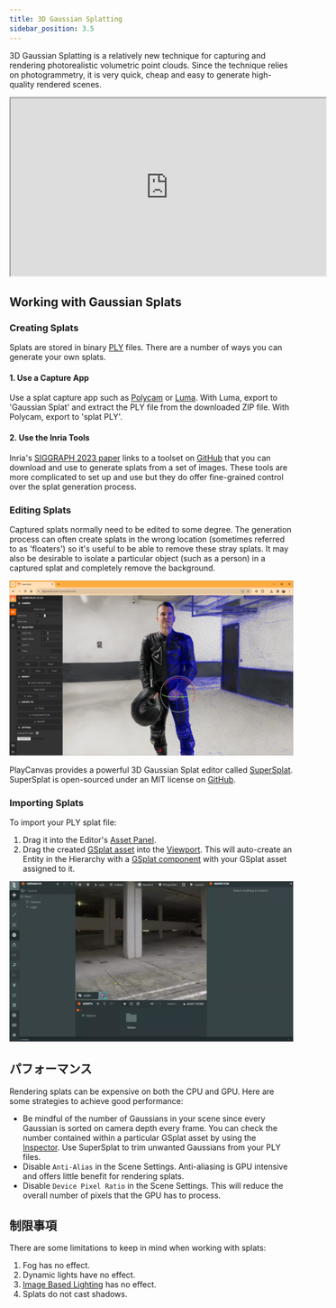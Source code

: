 ```yaml
---
title: 3D Gaussian Splatting
sidebar_position: 3.5
---
```


3D Gaussian Splatting is a relatively new technique for capturing and rendering photorealistic volumetric point clouds. Since the technique relies on photogrammetry, it is very quick, cheap and easy to generate high-quality rendered scenes.

<div className="iframe-container">
    <iframe loading="lazy" width="560" height="315" src="https://www.youtube.com/embed/Pe4Sx8t1Ud4" title="Templates Overview" allowfullscreen></iframe>
</div>

## Working with Gaussian Splats

### Creating Splats

Splats are stored in binary [PLY](https://en.wikipedia.org/wiki/PLY_(file_format)) files. There are a number of ways you can generate your own splats.

#### 1. Use a Capture App

Use a splat capture app such as [Polycam](https://poly.cam/) or [Luma](https://lumalabs.ai/). With Luma, export to 'Gaussian Splat' and extract the PLY file from the downloaded ZIP file. With Polycam, export to 'splat PLY'.

#### 2. Use the Inria Tools

Inria's [SIGGRAPH 2023 paper](https://repo-sam.inria.fr/fungraph/3d-gaussian-splatting/) links to a toolset on [GitHub](https://github.com/graphdeco-inria/gaussian-splatting) that you can download and use to generate splats from a set of images. These tools are more complicated to set up and use but they do offer fine-grained control over the splat generation process.

### Editing Splats

Captured splats normally need to be edited to some degree. The generation process can often create splats in the wrong location (sometimes referred to as 'floaters') so it's useful to be able to remove these stray splats. It may also be desirable to isolate a particular object (such as a person) in a captured splat and completely remove the background.

![SuperSplat](/img/user-manual/graphics/gaussian-splatting/supersplat.png)

PlayCanvas provides a powerful 3D Gaussian Splat editor called [SuperSplat](https://playcanvas.com/supersplat/editor). SuperSplat is open-sourced under an MIT license on [GitHub](https://github.com/playcanvas/supersplat).

### Importing Splats

To import your PLY splat file:

1. Drag it into the Editor's [Asset Panel](../../editor/assets).
2. Drag the created [GSplat asset](../../assets/types/gsplat) into the [Viewport](../../editor/viewport). This will auto-create an Entity in the Hierarchy with a [GSplat component](../../scenes/components/gsplat) with your GSplat asset assigned to it.

![Import Gaussian Splat](/img/user-manual/graphics/gaussian-splatting/import-gsplat.webp)

## パフォーマンス

Rendering splats can be expensive on both the CPU and GPU. Here are some strategies to achieve good performance:

- Be mindful of the number of Gaussians in your scene since every Gaussian is sorted on camera depth every frame. You can check the number contained within a particular GSplat asset by using the [Inspector](../../assets/types/gsplat/#asset-inspector). Use SuperSplat to trim unwanted Gaussians from your PLY files.
- Disable `Anti-Alias` in the Scene Settings. Anti-aliasing is GPU intensive and offers little benefit for rendering splats.
- Disable `Device Pixel Ratio` in the Scene Settings. This will reduce the overall number of pixels that the GPU has to process.

## 制限事項

There are some limitations to keep in mind when working with splats:

1. Fog has no effect.
2. Dynamic lights have no effect.
3. [Image Based Lighting](../physical-rendering/image-based-lighting) has no effect.
4. Splats do not cast shadows.
